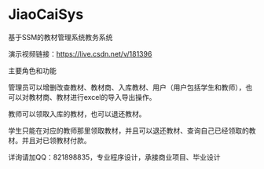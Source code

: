 # JiaoCaiSys
基于SSM的教材管理系统教务系统

演示视频链接：https://live.csdn.net/v/181396

主要角色和功能

管理员可以增删改查教材、教材商、入库教材、用户（用户包括学生和教师），也可以对教材商、教材进行excel的导入导出操作。

教师可以领取入库的教材，也可以退还教材。

学生只能在对应的教师那里领取教材，并且可以退还教材、查询自己已经领取的教材。并且对已领教材付款。

详询请加QQ：821898835，专业程序设计，承接商业项目、毕业设计
